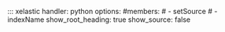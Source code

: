 ::: xelastic
	handler: python
    options:
      #members:
      #  - setSource
      #  - indexName
      show_root_heading: true
      show_source: false
